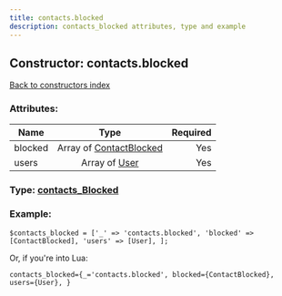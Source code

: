 ```yaml
---
title: contacts.blocked
description: contacts_blocked attributes, type and example
---
```

## Constructor: contacts.blocked  
[Back to constructors index](index.md)



### Attributes:

| Name     |    Type       | Required |
|----------|:-------------:|---------:|
|blocked|Array of [ContactBlocked](../types/ContactBlocked.md) | Yes|
|users|Array of [User](../types/User.md) | Yes|



### Type: [contacts\_Blocked](../types/contacts_Blocked.md)


### Example:

```
$contacts_blocked = ['_' => 'contacts.blocked', 'blocked' => [ContactBlocked], 'users' => [User], ];
```  

Or, if you're into Lua:  


```
contacts_blocked={_='contacts.blocked', blocked={ContactBlocked}, users={User}, }

```


